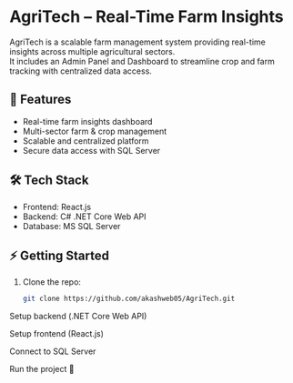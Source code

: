 # AgriTech – Real-Time Farm Insights

AgriTech is a scalable farm management system providing real-time insights across multiple agricultural sectors.  
It includes an Admin Panel and Dashboard to streamline crop and farm tracking with centralized data access.

## 🚀 Features
- Real-time farm insights dashboard
- Multi-sector farm & crop management
- Scalable and centralized platform
- Secure data access with SQL Server

## 🛠️ Tech Stack
- Frontend: React.js
- Backend: C# .NET Core Web API
- Database: MS SQL Server

## ⚡ Getting Started
1. Clone the repo:
   ```bash
   git clone https://github.com/akashweb05/AgriTech.git
   
Setup backend (.NET Core Web API)

Setup frontend (React.js)

Connect to SQL Server

Run the project 🚀